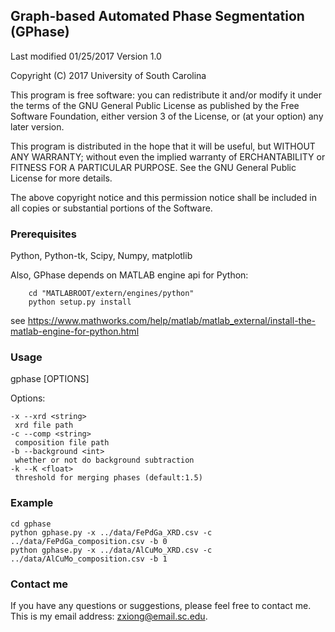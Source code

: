 ## Graph-based Automated Phase Segmentation (GPhase)

Last modified 01/25/2017
Version 1.0

Copyright (C) 2017 University of South Carolina

This program is free software: you can redistribute it and/or modify
it under the terms of the GNU General Public License as published by
the Free Software Foundation, either version 3 of the License, or
(at your option) any later version.

This program is distributed in the hope that it will be useful,
but WITHOUT ANY WARRANTY; without even the implied warranty of
ERCHANTABILITY or FITNESS FOR A PARTICULAR PURPOSE. See the
GNU General Public License for more details.

The above copyright notice and this permission notice shall be included in
all copies or substantial portions of the Software.

### Prerequisites

Python, Python-tk, Scipy, Numpy, matplotlib

Also, GPhase depends on MATLAB engine api for Python:
```
    cd "MATLABROOT/extern/engines/python"
    python setup.py install
```
see https://www.mathworks.com/help/matlab/matlab_external/install-the-matlab-engine-for-python.html

### Usage

gphase [OPTIONS]

Options:
    
    -x --xrd <string>
     xrd file path
    -c --comp <string>
     composition file path
    -b --background <int>
     whether or not do background subtraction
    -k --K <float>
     threshold for merging phases (default:1.5)

### Example
```
cd gphase
python gphase.py -x ../data/FePdGa_XRD.csv -c ../data/FePdGa_composition.csv -b 0
python gphase.py -x ../data/AlCuMo_XRD.csv -c ../data/AlCuMo_composition.csv -b 1
```
### Contact me

If you have any questions or suggestions, please feel free to contact me. This is my email address: zxiong@email.sc.edu.
